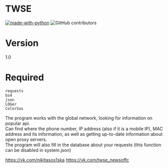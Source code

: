 # TWSE
[![made-with-python](https://img.shields.io/badge/Made%20with-Python-1f425f.svg)](https://www.python.org/)
![GitHub contributors](https://img.shields.io/badge/GitHub%20Contributors-1-blue)

# Version
1.0

# Required
<code>requests</code><br>
<code>bs4</code><br>
<code>json</code><br>
<code>LOGer</code><br>
<code>ColorSos</code><br>

The program works with the global network, looking for information on popular api. <br>Can find where the phone number, IP address (also if it is a mobile IP), MAC address and its information, as well as getting up-to-date information about open proxy servers.<br>
The program will also fill in the database about your requests (this function can be disabled in system.json)<br>

https://vk.com/nikitasos1ska
https://vk.com/twse_newsoffc
